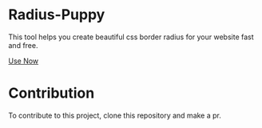 # Radius-Puppy

This tool helps you create beautiful css border radius for your website fast and free.

[Use Now](https://radius-puppy.netlify.app/app)

# Contribution

To contribute to this project, clone this repository and make a pr.
